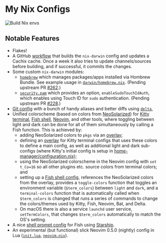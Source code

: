 # My Nix Configs

![Build Nix envs](https://github.com/malob/nixpkgs/workflows/Build%20Nix%20envs/badge.svg)

## Notable Features

* Flakes!
* A GitHub [workflow](./.github/workflows/ci.yml) that builds the `nix-darwin` config and updates a Cachix cache. Once a week it also tries to update channels/sources before building, and if successful, it commits the changes.
* Some custom `nix-darwin` modules:
  * [`homebrew`](./darwin/modules/homebrew.nix) which manages packages/apps installed via Hombrew Bundle. See example usage in [`darwin/homebrew.nix`](./darwin/homebrew.nix). (Pending upstream PR [#262](https://github.com/LnL7/nix-darwin/pull/262).)
  * [`security.pam`](./darwin/modules/security/pam.nix) which provides an option, `enableSudoTouchIdAuth`, which enables using Touch ID for `sudo` authentication. (Pending upstream PR [#228](https://github.com/LnL7/nix-darwin/pull/228).)
* [Git config](home-manager/git.nix) with a bunch of handy aliases and better diffs using [`delta`](https://github.com/dandavison/delta),
* Unified colorscheme (based on colors from [NeoSolarized](https://github.com/overcache/NeoSolarized)) for [Kitty terminal](https://sw.kovidgoyal.net/kitty/#), [Fish shell](https://fishshell.com), [Neovim](https://neovim.io), and other tools, where toggling between light and dark can be done for all of them simultaneously by calling a Fish function. This is achieved by:
  * adding NeoSolarized colors to `pkgs` via an [overlay](./overlays/neosolarized-colors.nix);
  * defining an [overlay](./overlays/kitty-configs.nix) for Kitty terminal configs that uses these colors to define a main config, as well as additional light and dark sub-configs (where Kitty's initial config is setup in [home-manager/configuration.nix](./home-manager/configuration.nix));
  * using the NeoSolarized colorscheme in the Neovim config with `set t_Co=16` so all other plugins etc. source colors from terminal colors; and
  * setting up a [Fish shell config](./home-manager/shells.nix), references the NeoSolarized colors from the overlay, provides a `toggle-colors` function that toggles an environment variable (`$term_colors`) between `light` and `dark`, and a `terminal-colors` function that is automatically called when `$term_colors` is changed that runs a series of commands to change the colors/themes used by Kitty, Fish, Neovim, Bat, and Delta.
  * On macOS there is also a service `launchd` user service, `setTermColors`, that changes `$term_colors` automatically to match the OS's setting.
* A nice [shell prompt config](./home-manager/shells.nix) for Fish using [Starship](https://starship.rs).
* An experimental (but functional) slick Neovim 0.5.0 (nightly) config in Lua ([`init.lua`](./configs/nvim/lua/init.lua), [`neovim.nix`](./home-manager/neovim.nix)).
